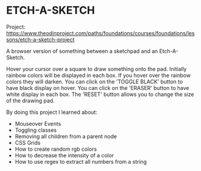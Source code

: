 # ETCH-A-SKETCH
Project: https://www.theodinproject.com/paths/foundations/courses/foundations/lessons/etch-a-sketch-project

A browser version of something between a sketchpad and an Etch-A-Sketch.

Hover your cursor over a square to draw something onto the pad.
Initially rainbow colors will be displayed in each box. If you hover over the rainbow colors they will darken.
You can click on the 'TOGGLE BLACK' button to have black display on hover.
You can click on the 'ERASER' button to have white display in each box.
The 'RESET' button allows you to change the size of the drawing pad.

By doing this project I learned about:
- Mouseover Events
- Toggling classes
- Removing all children from a parent node
- CSS Grids
- How to create random rgb colors
- How to decrease the intensity of a color
- How to use regex to extract all numbers from a string
